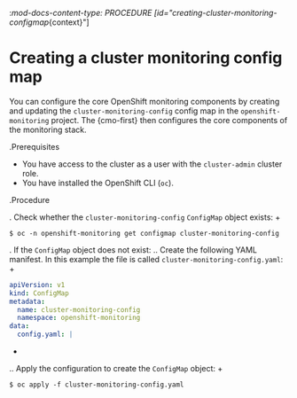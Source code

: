 :_mod-docs-content-type: PROCEDURE
[id="creating-cluster-monitoring-configmap_{context}"]
# Creating a cluster monitoring config map

You can configure the core OpenShift monitoring components by creating and updating the `cluster-monitoring-config` config map in the `openshift-monitoring` project. The {cmo-first} then configures the core components of the monitoring stack.

.Prerequisites

* You have access to the cluster as a user with the `cluster-admin` cluster role.
* You have installed the OpenShift CLI (`oc`).

.Procedure

. Check whether the `cluster-monitoring-config` `ConfigMap` object exists:
+
```terminal
$ oc -n openshift-monitoring get configmap cluster-monitoring-config
```

. If the `ConfigMap` object does not exist:
.. Create the following YAML manifest. In this example the file is called `cluster-monitoring-config.yaml`:
+
```yaml
apiVersion: v1
kind: ConfigMap
metadata:
  name: cluster-monitoring-config
  namespace: openshift-monitoring
data:
  config.yaml: |
```
+
.. Apply the configuration to create the `ConfigMap` object:
+
```terminal
$ oc apply -f cluster-monitoring-config.yaml
```
